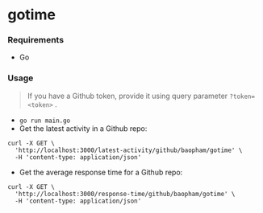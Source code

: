 # gotime

### Requirements

* Go

### Usage

> If you have a Github token, provide it using query parameter `?token=<token>` . 

* `go run main.go`
* Get the latest activity in a Github repo:

```
curl -X GET \
  'http://localhost:3000/latest-activity/github/baopham/gotime' \
  -H 'content-type: application/json'
```

* Get the average response time for a Github repo:

```
curl -X GET \
  'http://localhost:3000/response-time/github/baopham/gotime' \
  -H 'content-type: application/json'
```
